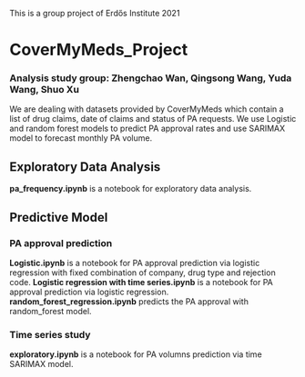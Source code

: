 This is a group project of Erdős Institute 2021 
# CoverMyMeds_Project
### Analysis study group: Zhengchao Wan, Qingsong Wang, Yuda Wang, Shuo Xu

We are dealing with datasets provided by CoverMyMeds which contain a list of drug claims, date of claims and status of PA requests. We use Logistic and random forest models to predict PA approval rates and use SARIMAX model to forecast monthly PA volume.



## Exploratory Data Analysis
**pa_frequency.ipynb** is a notebook for exploratory data analysis.
## Predictive Model
### PA approval prediction
**Logistic.ipynb** is a notebook for PA approval prediction via logistic regression with fixed combination of company, drug type and rejection code.
**Logistic regression with time series.ipynb** is a notebook for PA approval prediction via logistic regression.
**random_forest_regression.ipynb** predicts the PA approval with random_forest model.
### Time series study
**exploratory.ipynb** is a notebook for PA volumns prediction via time SARIMAX model.




